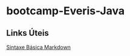 # bootcamp-Everis-Java

## Links Úteis
[Sintaxe Básica Markdown](https://www.markdownguide.org/basic-syntax/)
